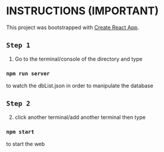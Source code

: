 # INSTRUCTIONS (IMPORTANT)

This project was bootstrapped with [Create React App](https://github.com/facebook/create-react-app).

## `Step 1`

1. Go to the terminal/console of the directory and type 

### `npm run server`

to watch the dbList.json in order to manipulate the database

## `Step 2`

2. click another terminal/add another terminal then type
### `npm start`

to start the web

